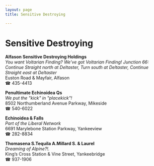 ```yaml
---
layout: page 
title: Sensitive Destroying

---
```



# Sensitive Destroying


 **Alfason Sensitive Destroying Holdings**  
_You want Voltarian Finding? We've got Voltarian Finding! 
Junction 66: Continue Straight north at Deltaster, Turn south at Deltaster, Continue Straight east at Deltaster_  
Euston Road & Mayfair, Alfason  
☎ 435-4413

**Penultimate Echinoidea Qs**  
_We put the "kick" in "placekick"!_  
8502 Northumberland Avenue Parkway, Mikeside  
☎ 540-6022

**Echinoidea & Falls**  
_Part of the Liberal Network_  
6691 Marylebone Station Parkway, Yankeeview  
☎ 282-8834

**Thomasena S.Tequila A.Millard S. & Laurel**  
_Dreaming of Alpine?!._  
King’s Cross Station & Vine Street, Yankeebridge  
☎ 937-1906


